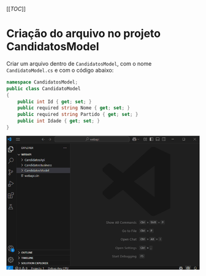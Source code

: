 [[_TOC_]]

# Criação do arquivo no projeto CandidatosModel

Criar um arquivo dentro de `CandidatosModel`, com o nome `CandidatoModel.cs` e com o código abaixo:

```csharp
namespace CandidatosModel;
public class CandidatoModel
{
    public int Id { get; set; }
    public required string Nome { get; set; }
    public required string Partido { get; set; }
    public int Idade { get; set; }
}
```

![gifanimation.gif](/.attachments/gifanimation-946df558-c743-4c88-8dc5-06a062223cc0.gif)